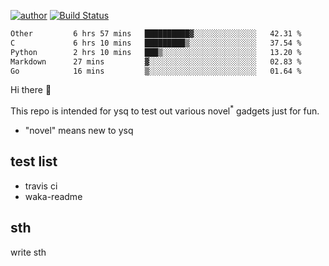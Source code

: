 [![author](https://img.shields.io/badge/author-ysq-green)](https://github.com/Yang-Shiqin)
[![Build Status](https://app.travis-ci.com/Yang-Shiqin/testall.svg?branch=main)](https://app.travis-ci.com/Yang-Shiqin/testall)

<!--START_SECTION:waka-->

```txt
Other         6 hrs 57 mins   ██████████▓░░░░░░░░░░░░░░   42.31 %
C             6 hrs 10 mins   █████████▒░░░░░░░░░░░░░░░   37.54 %
Python        2 hrs 10 mins   ███▒░░░░░░░░░░░░░░░░░░░░░   13.20 %
Markdown      27 mins         ▓░░░░░░░░░░░░░░░░░░░░░░░░   02.83 %
Go            16 mins         ▒░░░░░░░░░░░░░░░░░░░░░░░░   01.64 %
```

<!--END_SECTION:waka-->

Hi there 👋

This repo is intended for ysq to test out various novel<sup>*</sup> gadgets just for fun.

- "novel" means new to ysq

## test list
- travis ci
- waka-readme


## sth
write sth


